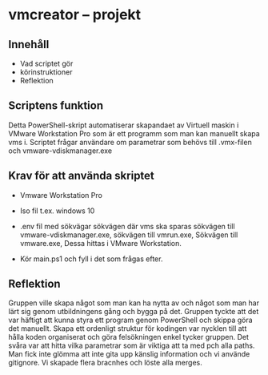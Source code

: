 # vmcreator – projekt

## Innehåll

- Vad scriptet gör
- körinstruktioner
- Reflektion

## Scriptens funktion

Detta PowerShell-skript automatiserar skapandaet av Virtuell maskin i VMware Workstation Pro som är ett programm som man kan manuellt skapa vms i. 
Scriptet frågar användare om parametrar som behövs till .vmx-filen och vmware-vdiskmanager.exe

## Krav för att använda skriptet 
- Vmware Workstation Pro 
- Iso fil t.ex. windows 10 
- .env fil med sökvägar 
sökvägen där vms ska sparas 
sökvägen till vmware-vdiskmanager.exe,
sökvägen till vmrun.exe,
Sökvägen till vmware.exe,
Dessa hittas i VMware Workstation.

- Kör main.ps1 och fyll i det som frågas efter.


## Reflektion 
Gruppen ville skapa något som man kan ha nytta av och något som man har lärt sig genom utbildningens gång och bygga på det.
Gruppen tyckte att det var häftigt att kunna styra ett program genom PowerShell och skippa göra det manuellt. 
Skapa ett ordenligt struktur för kodingen var nycklen till att hålla koden organiserat och göra felsökningen enkel tycker gruppen.
Det svåra var att hitta vilka parametrar som är viktiga att ta med pch alla paths. Man fick inte glömma att inte gita upp känslig information och vi använde gitignore.
Vi skapade flera bracnhes och löste alla merges.
